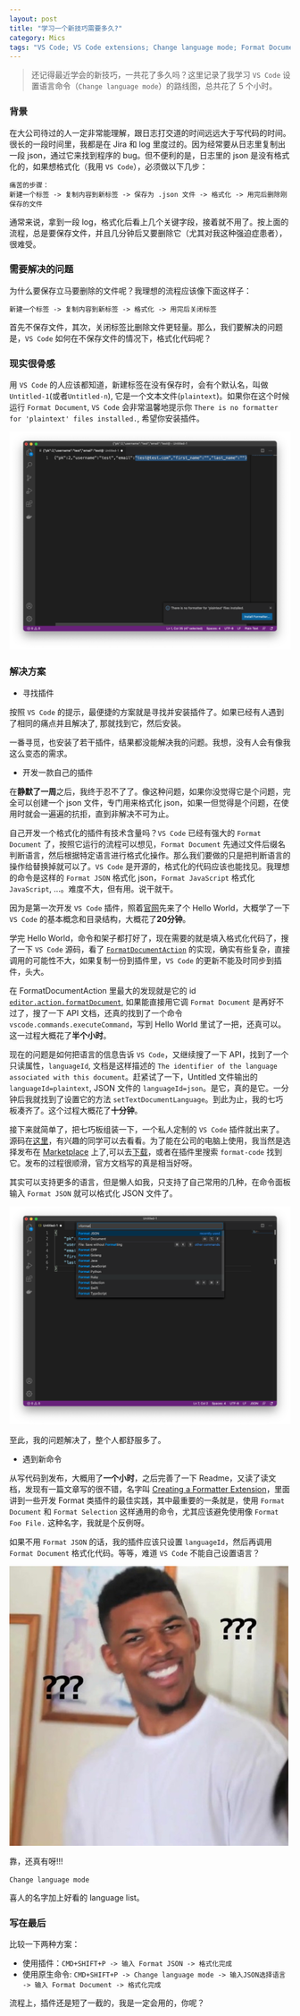 ```yaml
---
layout: post
title: "学习一个新技巧需要多久?"
category: Mics
tags: "VS Code; VS Code extensions; Change language mode; Format Document"
---
```


> 还记得最近学会的新技巧，一共花了多久吗？这里记录了我学习 `VS Code` 设置语言命令（`Change language mode`）的路线图，总共花了 5 个小时。

<!-- more -->

### 背景

在大公司待过的人一定非常能理解，跟日志打交道的时间远远大于写代码的时间。很长的一段时间里，我都是在 Jira 和 log 里度过的。因为经常要从日志里复制出一段 json，通过它来找到程序的 bug。但不便利的是，日志里的 json 是没有格式化的，如果想格式化（我用 `VS Code`），必须做以下几步：

```
痛苦的步骤：
新建一个标签 -> 复制内容到新标签 -> 保存为 .json 文件 -> 格式化 -> 用完后删除刚保存的文件
```

通常来说，拿到一段 log，格式化后看上几个关键字段，接着就不用了。按上面的流程，总是要保存文件，并且几分钟后又要删除它（尤其对我这种强迫症患者），很难受。

### 需要解决的问题

为什么要保存立马要删除的文件呢？我理想的流程应该像下面这样子：

```
新建一个标签 -> 复制内容到新标签 -> 格式化 -> 用完后关闭标签
```

首先不保存文件，其次，关闭标签比删除文件更轻量。那么，我们要解决的问题是，`VS Code` 如何在不保存文件的情况下，格式化代码呢？

### 现实很骨感

用 `VS Code` 的人应该都知道，新建标签在没有保存时，会有个默认名，叫做 `Untitled-1`(或者`Untitled-n`), 它是一个文本文件(`plaintext`)。如果你在这个时候运行 `Format Document`, `VS Code` 会非常温馨地提示你 `There is no formatter for 'plaintext' files installed.`, 希望你安装插件。

![Format-Untitled-File](/assets/images/2020-07-12/Format-Untitled-File.png)

### 解决方案

- 寻找插件

按照 `VS Code` 的提示，最便捷的方案就是寻找并安装插件了。如果已经有人遇到了相同的痛点并且解决了, 那就找到它，然后安装。

一番寻觅，也安装了若干插件，结果都没能解决我的问题。我想，没有人会有像我这么变态的需求。

- 开发一款自己的插件

在**静默了一周**之后，我终于忍不了了。像这种问题，如果你没觉得它是个问题，完全可以创建一个 json 文件，专门用来格式化 json，如果一但觉得是个问题，在使用时就会一遍遍的抗拒，直到非解决不可为止。

自己开发一个格式化的插件有技术含量吗？`VS Code` 已经有强大的 `Format Document` 了，按照它运行的流程可以想见，`Format Document` 先通过文件后缀名判断语言，然后根据特定语言进行格式化操作。那么我们要做的只是把判断语言的操作给替换掉就可以了。`VS Code` 是开源的，格式化的代码应该也能找见。我理想的命令是这样的 `Format JSON` 格式化 json，`Format JavaScript` 格式化 `JavaScript`, ...。难度不大，但有用。说干就干。

因为是第一次开发 `VS Code` 插件，照着[官网](https://code.visualstudio.com/api/get-started/your-first-extension)先来了个 Hello World，大概学了一下 `VS Code` 的基本概念和目录结构，大概花了**20分钟**。

学完 Hello World，命令和架子都打好了，现在需要的就是填入格式化代码了，搜了一下 `VS Code` 源码，看了 [`FormatDocumentAction`](https://github.com/microsoft/vscode/blob/846aec810ede01f4c262cbffe59a7ac7e33c5b4b/src/vs/editor/contrib/format/formatActions.ts#L209) 的实现，确实有些复杂，直接调用的可能性不大，如果复制一份到插件里，`VS Code` 的更新不能及时同步到插件，头大。

在 FormatDocumentAction 里最大的发现就是它的 id [`editor.action.formatDocument`](https://github.com/microsoft/vscode/blob/846aec810ede01f4c262cbffe59a7ac7e33c5b4b/src/vs/editor/contrib/format/formatActions.ts#L213), 如果能直接用它调 `Format Document` 是再好不过了，搜了一下 API 文档，还真的找到了一个命令 `vscode.commands.executeCommand`，写到 Hello World 里试了一把，还真可以。这一过程大概花了**半个小时**。

现在的问题是如何把语言的信息告诉 `VS Code`，又继续搜了一下 API，找到了一个只读属性，`languageId`, 文档是这样描述的 `The identifier of the language associated with this document`。赶紧试了一下，Untitled 文件输出的 `languageId=plaintext`, JSON 文件的 `languageId=json`。是它，真的是它。一分钟后我就找到了设置它的方法 `setTextDocumentLanguage`。到此为止，我的七巧板凑齐了。这个过程大概花了**十分钟**。

接下来就简单了，把七巧板组装一下，一个私人定制的 `VS Code` 插件就出来了。源码在[这里](https://github.com/zddhub/format-code)，有兴趣的同学可以去看看。为了能在公司的电脑上使用，我当然是选择发布在 [Marketplace](https://marketplace.visualstudio.com/items?itemName=zddhub.format-code) 上了,可以去[下载](https://marketplace.visualstudio.com/items?itemName=zddhub.format-code)，或者在插件里搜索 `format-code` 找到它。发布的过程很顺滑，官方文档写的真是相当好呀。

其实可以支持更多的语言，但是懒人如我，只支持了自己常用的几种，在命令面板输入 `Format JSON` 就可以格式化 JSON 文件了。

![Format-Code](/assets/images/2020-07-12/Format-Code.png)

至此，我的问题解决了，整个人都舒服多了。

- 遇到新命令

从写代码到发布，大概用了**一个小时**，之后完善了一下 Readme，又读了读文档，发现有一篇文章写的很不错，名字叫 [Creating a Formatter Extension](https://code.visualstudio.com/blogs/2016/11/15/formatters-best-practices)，里面讲到一些开发 Format 类插件的最佳实践，其中最重要的一条就是，使用 `Format Document` 和 `Format Selection` 这样通用的命令，尤其应该避免使用像 `Format Foo File.` 这种名字，我就是个反例呀。

如果不用 `Format JSON` 的话，我的插件应该只设置 `languageId`，然后再调用 `Format Document` 格式化代码。等等，难道 `VS Code` 不能自己设置语言？

![what-the-fuck](/assets/images/2020-07-12/what-the-fuck.jpg)

靠，还真有呀!!!

`Change language mode`

喜人的名字加上好看的 language list。


### 写在最后

比较一下两种方案：

- 使用插件：`CMD+SHIFT+P -> 输入 Format JSON -> 格式化完成`
- 使用原生命令: `CMD+SHIFT+P -> Change language mode -> 输入JSON选择语言 -> 输入 Format Document -> 格式化完成`

流程上，插件还是短了一截的，我是一定会用的，你呢？